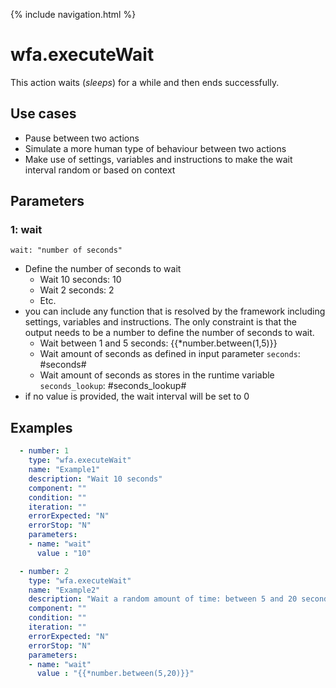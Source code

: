 {% include navigation.html %}

# wfa.executeWait

This action waits (*sleeps*) for a while and then ends successfully. 

## Use cases

* Pause between two actions
* Simulate a more human type of behaviour between two actions
* Make use of settings, variables and instructions to make the wait interval random or based on context

## Parameters

### 1: wait

`wait: "number of seconds"`
* Define the number of seconds to wait
  * Wait 10 seconds: 10
  * Wait 2 seconds: 2
  * Etc.
* you can include any function that is resolved by the framework including settings, variables and instructions. 
The only constraint is that the output needs to be a number to define the number of seconds to wait. 
  * Wait between 1 and 5 seconds: {{*number.between(1,5)}}
  * Wait amount of seconds as defined in input parameter `seconds`: #seconds#
  * Wait amount of seconds as stores in the runtime variable `seconds_lookup`: #seconds_lookup#
* if no value is provided, the wait interval will be set to 0

## Examples

```yaml
  - number: 1
    type: "wfa.executeWait"
    name: "Example1"
    description: "Wait 10 seconds"
    component: ""
    condition: ""
    iteration: ""
    errorExpected: "N"
    errorStop: "N"
    parameters:
    - name: "wait"
      value : "10"
```

```yaml
  - number: 2
    type: "wfa.executeWait"
    name: "Example2"
    description: "Wait a random amount of time: between 5 and 20 seconds"
    component: ""
    condition: ""
    iteration: ""
    errorExpected: "N"
    errorStop: "N"
    parameters:
    - name: "wait"
      value : "{{*number.between(5,20)}}"
```
